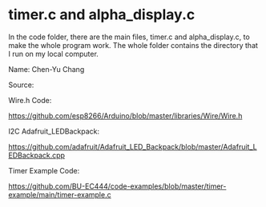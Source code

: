 # timer.c and alpha_display.c

In the code folder, there are the main files, timer.c and alpha_display.c, to make the whole program work. The whole folder contains the directory that I run on my local computer.

Name: Chen-Yu Chang

Source:

Wire.h Code:

https://github.com/esp8266/Arduino/blob/master/libraries/Wire/Wire.h

I2C Adafruit_LEDBackpack:

https://github.com/adafruit/Adafruit_LED_Backpack/blob/master/Adafruit_LEDBackpack.cpp

Timer Example Code:

https://github.com/BU-EC444/code-examples/blob/master/timer-example/main/timer-example.c
